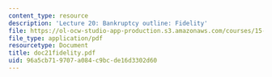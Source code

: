 ```yaml
---
content_type: resource
description: 'Lecture 20: Bankruptcy outline: Fidelity'
file: https://ol-ocw-studio-app-production.s3.amazonaws.com/courses/15-615-law-for-the-entrepreneur-and-manager-spring-2003/96a5cb719707a084c9bcde16d3302d60_doc21fidelity.pdf
file_type: application/pdf
resourcetype: Document
title: doc21fidelity.pdf
uid: 96a5cb71-9707-a084-c9bc-de16d3302d60
---
```

